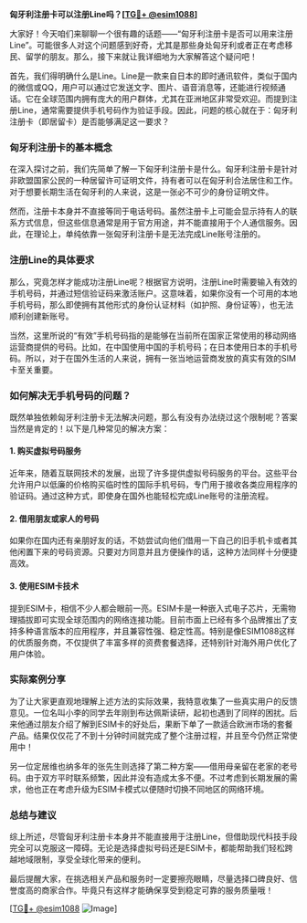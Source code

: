 **匈牙利注册卡可以注册Line吗？[[TG💪+ @esim1088](https://t.me/s/esim1088)]**

大家好！今天咱们来聊聊一个很有趣的话题——“匈牙利注册卡是否可以用来注册Line”。可能很多人对这个问题感到好奇，尤其是那些身处匈牙利或者正在考虑移民、留学的朋友。那么，接下来就让我详细地为大家解答这个疑问吧！

首先，我们得明确什么是Line。Line是一款来自日本的即时通讯软件，类似于国内的微信或QQ，用户可以通过它发送文字、图片、语音消息等，还能进行视频通话。它在全球范围内拥有庞大的用户群体，尤其在亚洲地区非常受欢迎。而提到注册Line，通常需要提供手机号码作为验证手段。因此，问题的核心就在于：匈牙利注册卡（即居留卡）是否能够满足这一要求？

### 匈牙利注册卡的基本概念

在深入探讨之前，我们先简单了解一下匈牙利注册卡是什么。匈牙利注册卡是针对非欧盟国家公民的一种居留许可证明文件，持有者可以在匈牙利合法居住和工作。对于想要长期生活在匈牙利的人来说，这是一张必不可少的身份证明文件。

然而，注册卡本身并不直接等同于电话号码。虽然注册卡上可能会显示持有人的联系方式信息，但这些信息通常是用于官方用途，并不能直接用于个人通信服务。因此，在理论上，单纯依靠一张匈牙利注册卡是无法完成Line账号注册的。

### 注册Line的具体要求

那么，究竟怎样才能成功注册Line呢？根据官方说明，注册Line时需要输入有效的手机号码，并通过短信验证码来激活账户。这意味着，如果你没有一个可用的本地手机号码，那么即使拥有其他形式的身份认证材料（如护照、身份证等），也无法顺利创建新账号。

当然，这里所说的“有效”手机号码指的是能够在当前所在国家正常使用的移动网络运营商提供的号码。比如，在中国使用中国的手机号码；在日本使用日本的手机号码。所以，对于在国外生活的人来说，拥有一张当地运营商发放的真实有效的SIM卡至关重要。

### 如何解决无手机号码的问题？

既然单独依赖匈牙利注册卡无法解决问题，那么有没有办法绕过这个限制呢？答案当然是肯定的！以下是几种常见的解决方案：

#### 1. 购买虚拟号码服务
近年来，随着互联网技术的发展，出现了许多提供虚拟号码服务的平台。这些平台允许用户以低廉的价格购买临时性的国际手机号码，专门用于接收各类应用程序的验证码。通过这种方式，即使身在国外也能轻松完成Line账号的注册流程。

#### 2. 借用朋友或家人的号码
如果你在国内还有亲朋好友的话，不妨尝试向他们借用一下自己的旧手机卡或者其他闲置下来的号码资源。只要对方同意并且方便操作的话，这种方法同样十分便捷高效。

#### 3. 使用ESIM卡技术
提到ESIM卡，相信不少人都会眼前一亮。ESIM卡是一种嵌入式电子芯片，无需物理插拔即可实现全球范围内的网络连接功能。目前市面上已经有多个品牌推出了支持多种语言版本的应用程序，并且兼容性强、稳定性高。特别是像ESIM1088这样的优质服务商，不仅提供了丰富多样的资费套餐选择，还特别针对海外用户优化了用户体验。

### 实际案例分享

为了让大家更直观地理解上述方法的实际效果，我特意收集了一些真实用户的反馈意见。一位名叫小李的同学去年刚到布达佩斯读研，起初也遇到了同样的困扰。后来他通过朋友介绍了解到ESIM卡的好处后，果断下单了一款适合欧洲市场的套餐产品。结果仅仅花了不到十分钟时间就完成了整个注册过程，并且至今仍然正常使用中！

另一位定居维也纳多年的张先生则选择了第二种方案——借用母亲留在老家的老号码。由于双方平时联系频繁，因此并没有造成太多不便。不过考虑到长期发展的需求，他也正在考虑升级为ESIM卡模式以便随时切换不同地区的网络环境。

### 总结与建议

综上所述，尽管匈牙利注册卡本身并不能直接用于注册Line，但借助现代科技手段完全可以克服这一障碍。无论是选择虚拟号码还是ESIM卡，都能帮助我们轻松跨越地域限制，享受全球化带来的便利。

最后提醒大家，在挑选相关产品和服务时一定要擦亮眼睛，尽量选择口碑良好、信誉度高的商家合作。毕竟只有这样才能确保享受到稳定可靠的服务质量哦！

[[TG💪+ @esim1088](https://t.me/s/esim1088) ![Image](https://i.postimg.cc/4NQfJmqS/Snipaste-2025-05-13-00-14-12.png)]